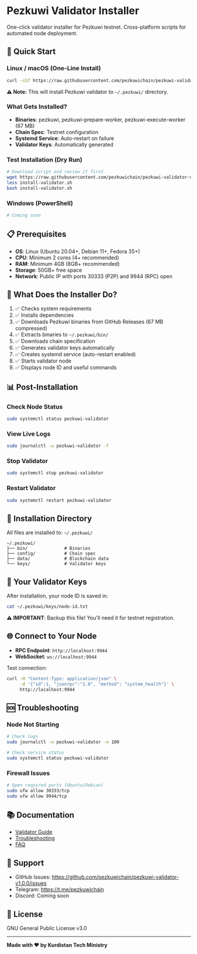# Pezkuwi Validator Installer

One-click validator installer for Pezkuwi testnet. Cross-platform scripts for automated node deployment.

## 🚀 Quick Start

### Linux / macOS (One-Line Install)
```bash
curl -sSf https://raw.githubusercontent.com/pezkuwichain/pezkuwi-validator-v1.0.0/main/scripts/linux/install-validator.sh | bash
```

**⚠️ Note:** This will install Pezkuwi validator to `~/.pezkuwi/` directory.

### What Gets Installed?

- **Binaries**: pezkuwi, pezkuwi-prepare-worker, pezkuwi-execute-worker (67 MB)
- **Chain Spec**: Testnet configuration
- **Systemd Service**: Auto-restart on failure
- **Validator Keys**: Automatically generated

### Test Installation (Dry Run)
```bash
# Download script and review it first
wget https://raw.githubusercontent.com/pezkuwichain/pezkuwi-validator-v1.0.0/main/scripts/linux/install-validator.sh
less install-validator.sh
bash install-validator.sh
```

### Windows (PowerShell)
```powershell
# Coming soon
```

## 📋 Prerequisites

- **OS**: Linux (Ubuntu 20.04+, Debian 11+, Fedora 35+)
- **CPU**: Minimum 2 cores (4+ recommended)
- **RAM**: Minimum 4GB (8GB+ recommended)
- **Storage**: 50GB+ free space
- **Network**: Public IP with ports 30333 (P2P) and 9944 (RPC) open

## 🔧 What Does the Installer Do?

1. ✅ Checks system requirements
2. ✅ Installs dependencies
3. ✅ Downloads Pezkuwi binaries from GitHub Releases (67 MB compressed)
4. ✅ Extracts binaries to `~/.pezkuwi/bin/`
5. ✅ Downloads chain specification
6. ✅ Generates validator keys automatically
7. ✅ Creates systemd service (auto-restart enabled)
8. ✅ Starts validator node
9. ✅ Displays node ID and useful commands

## 📊 Post-Installation

### Check Node Status
```bash
sudo systemctl status pezkuwi-validator
```

### View Live Logs
```bash
sudo journalctl -u pezkuwi-validator -f
```

### Stop Validator
```bash
sudo systemctl stop pezkuwi-validator
```

### Restart Validator
```bash
sudo systemctl restart pezkuwi-validator
```

## 📁 Installation Directory

All files are installed to: `~/.pezkuwi/`
```
~/.pezkuwi/
├── bin/              # Binaries
├── config/           # Chain spec
├── data/             # Blockchain data
└── keys/             # Validator keys
```

## 🔑 Your Validator Keys

After installation, your node ID is saved in:
```bash
cat ~/.pezkuwi/keys/node-id.txt
```

**⚠️ IMPORTANT**: Backup this file! You'll need it for testnet registration.

## 🌐 Connect to Your Node

- **RPC Endpoint**: `http://localhost:9944`
- **WebSocket**: `ws://localhost:9944`

Test connection:
```bash
curl -H "Content-Type: application/json" \
     -d '{"id":1, "jsonrpc":"2.0", "method": "system_health"}' \
     http://localhost:9944
```

## 🆘 Troubleshooting

### Node Not Starting
```bash
# Check logs
sudo journalctl -u pezkuwi-validator -n 100

# Check service status
sudo systemctl status pezkuwi-validator
```

### Firewall Issues
```bash
# Open required ports (Ubuntu/Debian)
sudo ufw allow 30333/tcp
sudo ufw allow 9944/tcp
```

## 📚 Documentation

- [Validator Guide](./docs/VALIDATOR-GUIDE.md)
- [Troubleshooting](./docs/TROUBLESHOOTING.md)
- [FAQ](./docs/FAQ.md)

## 🤝 Support

- GitHub Issues: https://github.com/pezkuwichain/pezkuwi-validator-v1.0.0/issues
- Telegram: https://t.me/pezkuwichain
- Discord: Coming soon

## 📜 License

GNU General Public License v3.0

---

**Made with ❤️ by Kurdistan Tech Ministry**
